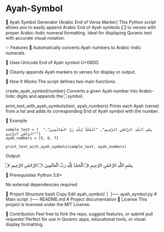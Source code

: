 # Ayah-Symbol
📖 Ayah Symbol Generator (Arabic End of Verse Marker)
This Python script allows you to easily append Arabic End of Ayah symbols (۝) to verses with proper Arabic-Indic numeral formatting. Ideal for displaying Quranic text with accurate visual notation.

✨ Features
🕌 Automatically converts Ayah numbers to Arabic-Indic numerals.

🧾 Uses Unicode End of Ayah symbol U+06DD.

📜 Cleanly appends Ayah markers to verses for display or output.

🧠 How It Works
The script defines two main functions:

create_ayah_symbol(number)
Converts a given Ayah number into Arabic-Indic digits and appends the ۝ symbol.

print_text_with_ayah_symbols(text, ayah_numbers)
Prints each Ayah (verse) from a list and adds its corresponding End of Ayah symbol with the number.

🧪 Example
```
sample_text = [  "بِسْمِ اللَّهِ الرَّحْمَٰنِ الرَّحِيمِ", "الْحَمْدُ لِلَّهِ رَبِّ الْعَالَمِينَ", "الرَّحْمَٰنِ الرَّحِيمِ"]
ayah_numbers = [5, 6, 7]

print_text_with_ayah_symbols(sample_text, ayah_numbers)
```
Output:

بِسْمِ اللَّهِ الرَّحْمَٰنِ الرَّحِيمِ ۝٥
الْحَمْدُ لِلَّهِ رَبِّ الْعَالَمِينَ ۝٦
الرَّحْمَٰنِ الرَّحِيمِ ۝٧

🧰 Prerequisites
Python 3.6+

No external dependencies required

📂 Project Structure
bash
Copy
Edit
ayah_symbol/
│
├── ayah_symbol.py        # Main script
├── README.md             # Project documentation
📜 License
This project is licensed under the MIT License.

🙌 Contribution
Feel free to fork the repo, suggest features, or submit pull requests!
Perfect for use in Quranic apps, educational tools, or visual display formatting.

